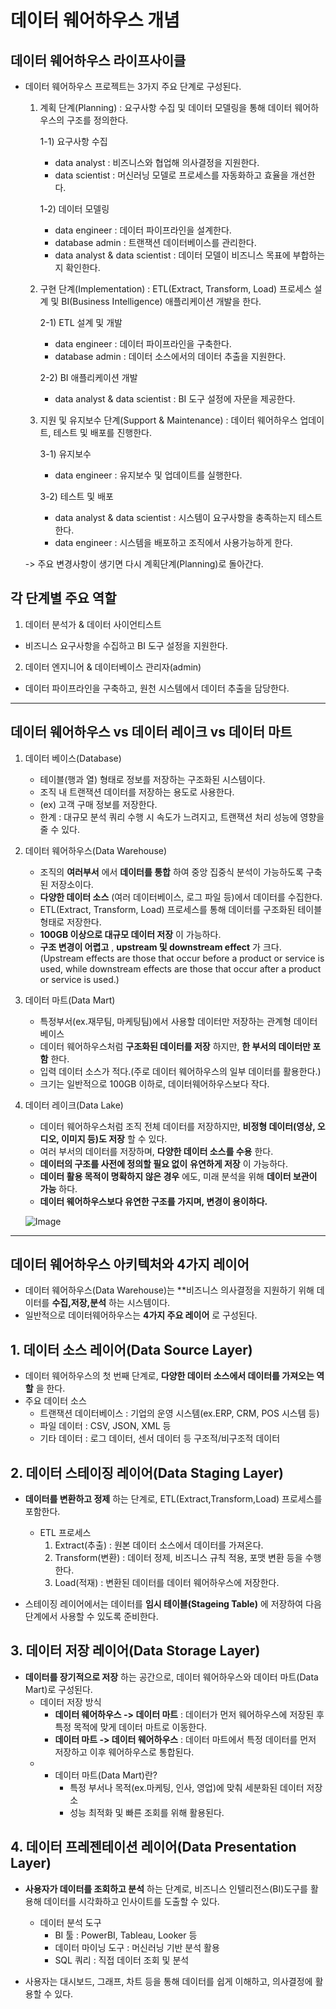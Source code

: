 # 데이터 웨어하우스 개념 

## 데이터 웨어하우스 라이프사이클
- 데이터 웨어하우스 프로젝트는 3가지 주요 단계로 구성된다.
  1) 계획 단계(Planning) : 요구사항 수집 및 데이터 모델링을 통해 데이터 웨어하우스의 구조를 정의한다.

     1-1) 요구사항 수집
      - data analyst : 비즈니스와 협업해 의사결정을 지원한다.
      - data scientist : 머신러닝 모델로 프로세스를 자동화하고 효율을 개선한다.

     1-2) 데이터 모델링
      - data engineer : 데이터 파이프라인을 설계한다.
      - database admin : 트랜잭션 데이터베이스를 관리한다.
      - data analyst & data scientist : 데이터 모델이 비즈니스 목표에 부합하는지 확인한다.
     
  3) 구현 단계(Implementation) : ETL(Extract, Transform, Load) 프로세스 설계 및 BI(Business Intelligence) 애플리케이션 개발을 한다.

     2-1) ETL 설계 및 개발
       - data engineer : 데이터 파이프라인을 구축한다.
       - database admin : 데이터 소스에서의 데이터 추출을 지원한다.

     2-2) BI 애플리케이션 개발
       - data analyst & data scientist : BI 도구 설정에 자문을 제공한다.
    
  5) 지원 및 유지보수 단계(Support & Maintenance) : 데이터 웨어하우스 업데이트, 테스트 및 배포를 진행한다.

     3-1) 유지보수
       - data engineer : 유지보수 및 업데이트를 실행한다.

     3-2) 테스트 및 배포
       - data analyst & data scientist : 시스템이 요구사항을 충족하는지 테스트한다.
       - data engineer : 시스템을 배포하고 조직에서 사용가능하게 한다.

  -> 주요 변경사항이 생기면 다시 계획단계(Planning)로 돌아간다.


## 각 단계별 주요 역할
1) 데이터 분석가 & 데이터 사이언티스트
  - 비즈니스 요구사항을 수집하고 BI 도구 설정을 지원한다.
2) 데이터 엔지니어 & 데이터베이스 관리자(admin)
  - 데이터 파이프라인을 구축하고, 원천 시스템에서 데이터 추출을 담당한다.

<hr>

## 데이터 웨어하우스 vs 데이터 레이크 vs 데이터 마트 

1) 데이터 베이스(Database)
     - 테이블(행과 열) 형태로 정보를 저장하는 구조화된 시스템이다.
     - 조직 내 트랜잭션 데이터를 저장하는 용도로 사용한다.
     - (ex) 고객 구매 정보를 저장한다.
     - 한계 : 대규모 분석 쿼리 수행 시 속도가 느려지고, 트랜잭션 처리 성능에 영향을 줄 수 있다.

2) 데이터 웨어하우스(Data Warehouse)
     - 조직의 **여러부서** 에서 **데이터를 통합** 하여 중앙 집중식 분석이 가능하도록 구축된 저장소이다.
     - **다양한 데이터 소스** (여러 데이터베이스, 로그 파일 등)에서 데이터를 수집한다.
     - ETL(Extract, Transform, Load) 프로세스를 통해 데이터를 구조화된 테이블 형태로 저장한다.
     - **100GB 이상으로 대규모 데이터 저장** 이 가능하다.
     - **구조 변경이 어렵고** , **upstream 및 downstream effect** 가 크다.
       (Upstream effects are those that occur before a product or service is used,
       while downstream effects are those that occur after a product or service is used.)

3) 데이터 마트(Data Mart)
     - 특정부서(ex.재무팀, 마케팅팀)에서 사용할 데이터만 저장하는 관계형 데이터베이스
     - 데이터 웨어하우스처럼 **구조화된 데이터를 저장** 하지만, **한 부서의 데이터만 포함** 한다.
     - 입력 데이터 소스가 적다.(주로 데이터 웨어하우스의 일부 데이터를 활용한다.)
     - 크기는 일반적으로 100GB 이하로, 데이터웨어하우스보다 작다.

4) 데이터 레이크(Data Lake)
     - 데이터 웨어하우스처럼 조직 전체 데이터를 저장하지만, **비정형 데이터(영상, 오디오, 이미지 등)도 저장** 할 수 있다.
     - 여러 부서의 데이터를 저장하며, **다양한 데이터 소스를 수용** 한다.
     - **데이터의 구조를 사전에 정의할 필요 없이** **유연하게 저장** 이 가능하다.
     - **데이터 활용 목적이 명확하지 않은 경우** 에도, 미래 분석을 위해 **데이터 보관이 가능** 하다.
     - **데이터 웨어하우스보다 유연한 구조를 가지며, 변경이 용이하다.**
  
   ![Image](https://github.com/user-attachments/assets/845b7168-0f87-4f60-9003-3bc328daa71d)

<hr>

## 데이터 웨어하우스 아키텍처와 4가지 레이어 
- 데이터 웨어하우스(Data Warehouse)는 **비즈니스 의사결정을 지원하기 위해 데이터를 **수집,저장,분석** 하는 시스템이다.
- 일반적으로 데이터웨어하우스는 **4가지 주요 레이어** 로 구성된다.

## 1. 데이터 소스 레이어(Data Source Layer)
- 데이터 웨어하우스의 첫 번째 단계로, **다양한 데이터 소스에서 데이터를 가져오는 역할** 을 한다.
- 주요 데이터 소스
    - 트랜잭션 데이터베이스 : 기업의 운영 시스템(ex.ERP, CRM, POS 시스템 등)
    - 파일 데이터 : CSV, JSON, XML 등
    - 기타 데이터 : 로그 데이터, 센서 데이터 등 구조적/비구조적 데이터

## 2. 데이터 스테이징 레이어(Data Staging Layer)
- **데이터를 변환하고 정제** 하는 단계로, ETL(Extract,Transform,Load) 프로세스를 포함한다.
    - ETL 프로세스
        1. Extract(추출) : 원본 데이터 소스에서 데이터를 가져온다.
        2. Transform(변환) : 데이터 정제, 비즈니스 규칙 적용, 포맷 변환 등을 수행한다.
        3. Load(적재) : 변환된 데이터를 데이터 웨어하우스에 저장한다.
     
- 스테이징 레이어에서는 데이터를 **임시 테이블(Stageing Table)** 에 저장하여 다음 단계에서 사용할 수 있도록 준비한다.

## 3. 데이터 저장 레이어(Data Storage Layer)
- **데이터를 장기적으로 저장** 하는 공간으로, 데이터 웨어하우스와 데이터 마트(Data Mart)로 구성된다.
    - 데이터 저장 방식
        - **데이터 웨어하우스 -> 데이터 마트** : 데이터가 먼저 웨어하우스에 저장된 후 특정 목적에 맞게 데이터 마트로 이동한다.
        - **데이터 마트 -> 데이터 웨어하우스** : 데이터 마트에서 특정 데이터를 먼저 저장하고 이후 웨어하우스로 통합된다.
    - * 데이터 마트(Data Mart)란?
          - 특정 부서나 목적(ex.마케팅, 인사, 영업)에 맞춰 세분화된 데이터 저장소
          - 성능 최적화 및 빠른 조회를 위해 활용된다.

## 4. 데이터 프레젠테이션 레이어(Data Presentation Layer)
- **사용자가 데이터를 조회하고 분석** 하는 단계로, 비즈니스 인텔리전스(BI)도구를 활용해 데이터를 시각화하고 인사이트를 도출할 수 있다.
    - 데이터 분석 도구
        - BI 툴 : PowerBI, Tableau, Looker 등
        - 데이터 마이닝 도구 : 머신러닝 기반 분석 활용
        - SQL 쿼리 : 직접 데이터 조회 및 분석

- 사용자는 대시보드, 그래프, 차트 등을 통해 데이터를 쉽게 이해하고, 의사결정에 활용할 수 있다.


